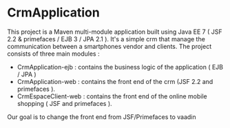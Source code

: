 CrmApplication
==============

This project is a Maven multi-module application built using Java EE 7 ( JSF 2.2 & primefaces / EJB 3 / JPA 2.1 ). It's a simple crm that manage the communication between a smartphones vendor and clients.
The project consists of three main modules :
  * CrmApplication-ejb : contains the business logic of the application ( EJB / JPA )
  * CrmApplication-web : contains the front end of the crm (JSF 2.2 and primefaces ).
  * CrmEspaceClient-web : contains the front end of the online mobile shopping ( JSF and primefaces ).
 
Our goal is to change the front end from JSF/Primefaces to vaadin
